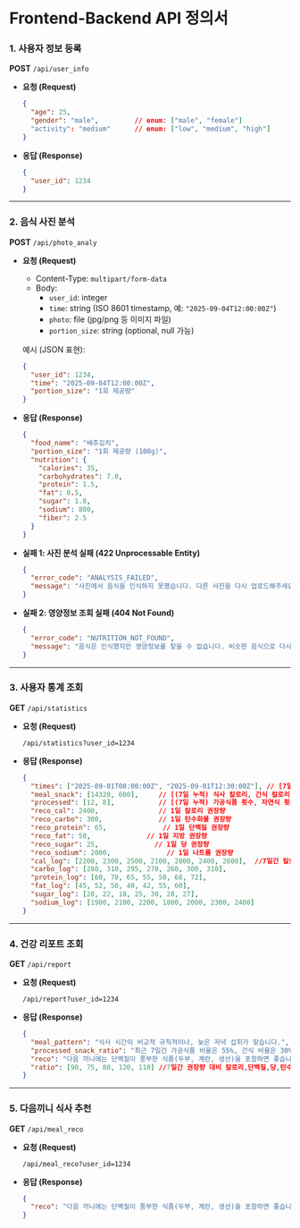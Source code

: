 # Frontend-Backend API 정의서

### 1. 사용자 정보 등록

**POST** `/api/user_info`

- **요청 (Request)**
    
    ```json
    {
      "age": 25,
      "gender": "male",         // enum: ["male", "female"]
      "activity": "medium"      // enum: ["low", "medium", "high"]
    }
    
    ```
    
- **응답 (Response)**
    
    ```json
    {
      "user_id": 1234
    }
    ```
    

---

### 2. 음식 사진 분석

**POST** `/api/photo_analy`

- **요청 (Request)**
    - Content-Type: `multipart/form-data`
    - Body:
        - `user_id`: integer
        - `time`: string (ISO 8601 timestamp, 예: `"2025-09-04T12:00:00Z"`)
        - `photo`: file (jpg/png 등 이미지 파일)
        - `portion_size`: string (optional, null 가능)
    
    예시 (JSON 표현):
    
    ```json
    {
      "user_id": 1234,
      "time": "2025-09-04T12:00:00Z",
      "portion_size": "1회 제공량"
    }
    ```
    
- **응답 (Response)**
    
    ```json
    {
      "food_name": "배추김치",
      "portion_size": "1회 제공량 (100g)",
      "nutrition": {
        "calories": 35,
        "carbohydrates": 7.0,
        "protein": 1.5,
        "fat": 0.5,
        "sugar": 1.0,
        "sodium": 800,
        "fiber": 2.5
      }
    }
    
    ```
    
- **실패 1: 사진 분석 실패 (422 Unprocessable Entity)**
    
    ```json
    {
      "error_code": "ANALYSIS_FAILED",
      "message": "사진에서 음식을 인식하지 못했습니다. 다른 사진을 다시 업로드해주세요."
    }
    ```
    
- **실패 2: 영양정보 조회 실패 (404 Not Found)**
    
    ```json
    {
      "error_code": "NUTRITION_NOT_FOUND",
      "message": "음식은 인식했지만 영양정보를 찾을 수 없습니다. 비슷한 음식으로 다시 시도해주세요."
    }
    ```
    

---

### 3. 사용자 통계 조회

**GET** `/api/statistics`

- **요청 (Request)**
    
    ```
    /api/statistics?user_id=1234
    
    ```
    
- **응답 (Response)**
    
    ```json
    {
      "times": ["2025-09-01T08:00:00Z", "2025-09-01T12:30:00Z"], // [7일간 식사 시간]
      "meal_snack": [14320, 600],     // [(7일 누적) 식사 칼로리, 간식 칼로리]
      "processed": [12, 8],           // [(7일 누적) 가공식품 횟수, 자연식 횟수]
      "reco_cal": 2400,               // 1일 칼로리 권장량
      "reco_carbo": 300,              // 1일 탄수화물 권장량
      "reco_protein": 65,              // 1일 단백질 권장량
      "reco_fat": 50,              // 1일 지방 권장량
      "reco_sugar": 25,              // 1일 당 권장량
      "reco_sodium": 2000,              // 1일 나트륨 권장량
      "cal_log": [2200, 2300, 2500, 2100, 2000, 2400, 2600],  //7일간 칼로리 섭취량
      "carbo_log": [280, 310, 295, 270, 260, 300, 310],
      "protein_log": [60, 70, 65, 55, 50, 68, 72],
      "fat_log": [45, 52, 50, 40, 42, 55, 60],
      "sugar_log": [20, 22, 18, 25, 30, 28, 27],
      "sodium_log": [1900, 2100, 2200, 1800, 2000, 2300, 2400]
    }
    
    ```
    

---

### 4. 건강 리포트 조회

**GET** `/api/report`

- **요청 (Request)**
    
    ```
    /api/report?user_id=1234
    
    ```
    
- **응답 (Response)**
    
    ```json
    {
      "meal_pattern": "식사 시간이 비교적 규칙적이나, 늦은 저녁 섭취가 잦습니다.",
      "processed_snack_ratio": "최근 7일간 가공식품 비율은 55%, 간식 비율은 30%입니다.",
      "reco": "다음 끼니에는 단백질이 풍부한 식품(두부, 계란, 생선)을 포함하면 좋습니다.",
      "ratio": [90, 75, 80, 120, 110] //7일간 권장량 대비 칼로리,단백질,당,탄수,나트륨 비율
    }
    
    ```
    

---

### 5. 다음끼니 식사 추천

**GET** `/api/meal_reco`

- **요청 (Request)**
    
    ```
    /api/meal_reco?user_id=1234
    
    ```
    
- **응답 (Response)**
    
    ```json
    {
      "reco": "다음 끼니에는 단백질이 풍부한 식품(두부, 계란, 생선)을 포함하면 좋습니다.(여러줄)",
    }
    
    ```
